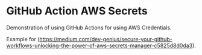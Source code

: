 # GitHub Action AWS Secrets
Demonstration of using GitHub Actions for using AWS Credentials. 

Example for (https://medium.com/dev-genius/secure-your-github-workflows-unlocking-the-power-of-aws-secrets-manager-c5825d8d0da3). 
